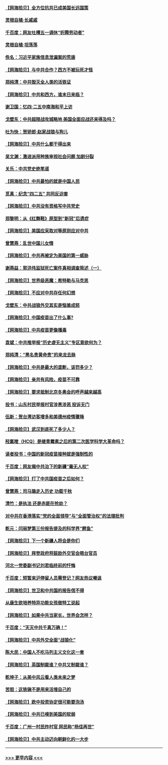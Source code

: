 #### [【网海拾贝】全方位抗共已成美国长远国策](../pages/nsc993/n12906878.md?t=04271002) 
#### [灵根自植‧长戚戚](../pages/nsc993/n12905585.md?t=04271002) 
#### [千百度：网友吐槽五一调休“折腾劳动者”](../pages/nsc993/n12905934.md?t=04271002) 
#### [灵根自植‧坦荡荡](../pages/nsc993/n12905562.md?t=04271002) 
#### [佚名：习近平家族信息泄漏案的荒唐](../pages/nsc993/n12904705.md?t=04271002) 
#### [【网海拾贝】与中共合作？西方不被玩死才怪](../pages/nsc993/n12903873.md?t=04271002) 
#### [郑纯清：中共毁灭全人类的活铁证](../pages/nsc993/n12903785.md?t=04271002) 
#### [【网海拾贝】中共和西方，谁末日来临？](../pages/nsc993/n12903482.md?t=04271002) 
#### [谢卫国：忆四‧二五中南海和平上访](../pages/nsc993/n12902192.md?t=04271002) 
#### [戈壁东：中共超限战攻城略地 美国全面应战还来得及吗？](../pages/nsc993/n12902297.md?t=04271002) 
#### [吐为快：贺骄郎‧赵家战狼与狗儿](../pages/nsc993/n12902280.md?t=04271002) 
#### [【网海拾贝】中共什么都干得出来](../pages/nsc993/n12897500.md?t=04271002) 
#### [吴文渊：激进派用种族审视社会问题 加剧分裂](../pages/nsc993/n12893881.md?t=04271002) 
#### [关乐：中共党史绝笔谣](../pages/nsc993/n12897270.md?t=04271002) 
#### [【网海拾贝】中共最怕的就是中国人民](../pages/nsc993/n12894705.md?t=04271002) 
#### [觅真：纪念“四二五” 共同反迫害](../pages/nsc993/n12894553.md?t=04271002) 
#### [【网海拾贝】中共没有资格写中共党史](../pages/nsc993/n12892231.md?t=04271002) 
#### [郑黎明：从《红舞鞋》原型到“新冠”后遗症](../pages/nsc993/n12890469.md?t=04271002) 
#### [【网海拾贝】美国应采取对等原则应对中共](../pages/nsc993/n12889176.md?t=04271002) 
#### [曾慧燕：乱世中国儿女情](../pages/nsc993/n12887931.md?t=04271002) 
#### [【网海拾贝】中共再被定为美国的第一威胁](../pages/nsc993/n12887580.md?t=04271002) 
#### [谢燕益：郭洪伟监狱死亡案件真相调查简述（一）](../pages/nsc993/n12885648.md?t=04271002) 
#### [【网海拾贝】世界级恶魔：希特勒与马克思](../pages/nsc993/n12884062.md?t=04271002) 
#### [【网海拾贝】不应对中共存任何幻想](../pages/nsc993/n12881460.md?t=04271002) 
#### [戈壁东：中共战狼外交其实是恼羞成怒](../pages/nsc993/n12880392.md?t=04271002) 
#### [【网海拾贝】中国疫苗出了什么事?](../pages/nsc993/n12879124.md?t=04271002) 
#### [【网海拾贝】中共疫苗更像播毒](../pages/nsc993/n12876631.md?t=04271002) 
#### [袁斌：中共推举报“历史虚无主义”专区意欲何为？](../pages/nsc993/n12876530.md?t=04271002) 
#### [郑纯清：“黑名贵黄命贵”的来龙去脉](../pages/nsc993/n12875589.md?t=04271002) 
#### [【网海拾贝】中共是最大的垄断，该罚多少？](../pages/nsc993/n12874006.md?t=04271002) 
#### [【网海拾贝】亲共有风险，疫苗不可靠](../pages/nsc993/n12872224.md?t=04271002) 
#### [【网海拾贝】要求抵制北京冬奥会的呼声越来越高](../pages/nsc993/n12868962.md?t=04271002) 
#### [投书：山东村民举报村官涉黑涉恶 投诉无门](../pages/nsc993/n12869726.md?t=04271002) 
#### [伍新：贺台湾访客增多和美德州疫情骤降](../pages/nsc993/n12865651.md?t=04271002) 
#### [【网海拾贝】武汉到底死了多少人？](../pages/nsc993/n12863707.md?t=04271002) 
#### [羟氯喹（HCQ）是继青霉素之后的第二次医学科学大革命吗？](../pages/nsc993/n12638564.md?t=04271002) 
#### [读者投书：中国的新冠疫苗接种就是强制性的](../pages/nsc993/n12859932.md?t=04271002) 
#### [千百度：网友揭中共治下的新疆“毫无人权”](../pages/nsc993/n12858385.md?t=04271002) 
#### [【网海拾贝】打了中共国疫苗之后如何？](../pages/nsc993/n12857866.md?t=04271002) 
#### [曾慧燕：司马璐走入历史 功载千秋](../pages/nsc993/n12856996.md?t=04271002) 
#### [清竹：是执法 还是赤匪在抢劫？](../pages/nsc993/n12856952.md?t=04271002) 
#### [对中共在香港落实“党的全面领导”与“全面管治权”的法理批判](../pages/nsc993/n12856929.md?t=04271002) 
#### [乾元：闫丽梦第三份报告提及的科学界“鳄鱼”](../pages/nsc993/n12855985.md?t=04271002) 
#### [【网海拾贝】下一个新疆人将会是你们](../pages/nsc993/n12855864.md?t=04271002) 
#### [【网海拾贝】拜登政府将鼓励外交官会晤台官员](../pages/nsc993/n12853615.md?t=04271002) 
#### [河北一党委副书记刘君临终前的忏悔](../pages/nsc993/n12849420.md?t=04271002) 
#### [千百度：短暂来沪停留人员需登记？网友热议嘲讽](../pages/nsc993/n12853497.md?t=04271002) 
#### [【网海拾贝】世卫和中共国的报告信不得](../pages/nsc993/n12850902.md?t=04271002) 
#### [从康生欲培养特异功能女孩做特工说起](../pages/nsc993/n12849289.md?t=04271002) 
#### [【网海拾贝】如果中共当家长，世界会怎样？](../pages/nsc993/n12848436.md?t=04271002) 
#### [千百度：“天灭中共千真万确！”](../pages/nsc993/n12845659.md?t=04271002) 
#### [【网海拾贝】中共外交全面“战狼化”](../pages/nsc993/n12845607.md?t=04271002) 
#### [陈大民：中国人不吃马列主义文化这一套](../pages/nsc993/n12842496.md?t=04271002) 
#### [【网海拾贝】英国制裁谁？中共又制裁谁？](../pages/nsc993/n12840909.md?t=04271002) 
#### [乾坤子：从美中风云看人类未来之梦](../pages/nsc993/n12840590.md?t=04271002) 
#### [苦胆：这铁锹不是用来活埋自己的](../pages/nsc993/n12839512.md?t=04271002) 
#### [【网海拾贝】欧中投资协定很可能要泡汤](../pages/nsc993/n12835122.md?t=04271002) 
#### [【网海拾贝】中共已嗅到美国的软弱](../pages/nsc993/n12832411.md?t=04271002) 
#### [千百度：广州一村民炸村官 网民称“杨佳再世”](../pages/nsc993/n12832380.md?t=04271002) 
#### [【网海拾贝】中共主动迈向朝鲜化的一大步](../pages/nsc993/n12829887.md?t=04271002) 

----
#### [ >>> 更早内容 <<< ](../indexes/nsc993-earlier.md)
